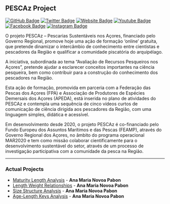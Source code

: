 ## PESCAz Project

[![GitHub Badge](https://img.shields.io/github/followers/CIBIO-TropiBIO?style=social)](https://github.com/PESCAzProject?tab=followers)
[![Twitter Badge](https://img.shields.io/twitter/follow/pescazproject?style=social)](https://twitter.com/pescazproject)
[![Website Badge](https://img.shields.io/badge/Website-orange)](https://portal.azores.gov.pt/web/comunicacao/news-detail?id=5809007)
[![Youtube Badge](https://img.shields.io/badge/YouTube-FF0000?style=for-the-badge&logo=youtube&logoColor=white)](https://www.youtube.com/channel/UC2hulX4ZXGGr-mDviu_1ICA)
[![Facebook Badge](https://img.shields.io/badge/Facebook-1877F2?style=for-the-badge&logo=facebook&logoColor=white)](https://www.facebook.com/pescazproject)
[![Instagram Badge](https://img.shields.io/badge/Instagram-E4405F?style=for-the-badge&logo=instagram&logoColor=white)](https://www.instagram.com/pescazproject/?hl=es)

O projeto PESCAz – Pescarias Sustentáveis nos Açores, financiado pelo Governo Regional, promove hoje uma ação de formação ‘online’ gratuita, que pretende dinamizar o intercâmbio de conhecimento entre cientistas e pescadores da Região e qualificar a comunidade piscatória do arquipélago.


A iniciativa, subordinada ao tema “Avaliação de Recursos Pesqueiros nos Açores”, pretende ajudar a esclarecer conceitos importantes na ciência pesqueira, bem como contribuir para a construção do conhecimento dos pescadores na Região.


Esta ação de formação, promovida em parceria com a Federação das Pescas dos Açores (FPA) e Associação de Produtores de Espécies Demersais dos Açores (APEDA), está inserida no plano de atividades do PESCAz e contempla uma sequência de cinco vídeos curtos de comunicação de ciência dirigida aos pescadores da Região, com uma linguagem simples, didática e acessível.


Em desenvolvimento desde 2020, o projeto PESCAz é co-financiado pelo Fundo Europeu dos Assuntos Marítimos e das Pescas (FEAMP), através do Governo Regional dos Açores, no âmbito do programa operacional MAR2020 e tem como missão colaborar cientificamente para o desenvolvimento sustentável do setor, através de um processo de investigação participativa com a comunidade da pesca na Região.






---

### Actual Projects

- [Maturity Length Analysis](https://github.com/PESCAzProject/Age_Length_Analysis) - **Ana Maria Novoa Pabon**
- [Length Weight Relationships](https://github.com/PESCAzProject/Length_Weight_Relationships) - **Ana Maria Novoa Pabon**
- [Size Structure Analysis](https://github.com/PESCAzProject/Size-Structure-Analysis.git) - **Ana Maria Novoa Pabon**
- [Age-Length Keys Analysis](https://github.com/PESCAzProject/Age_Length_Keys_Analysis) - **Ana Maria Novoa Pabon**

